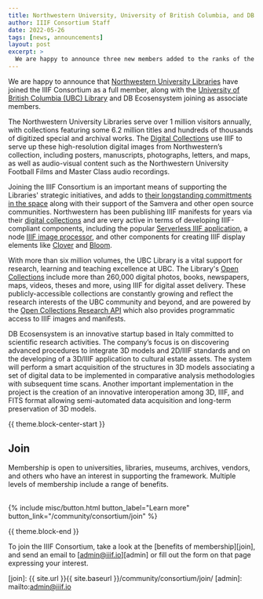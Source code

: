 ```yaml
---
title: Northwestern University, University of British Columbia, and DB Ecosensystem Join the IIIF Consortium
author: IIIF Consortium Staff
date: 2022-05-26
tags: [news, announcements]
layout: post
excerpt: >
  We are happy to announce three new members added to the ranks of the IIIF Consortium.
---
```


We are happy to announce that [Northwestern University Libraries](https://www.library.northwestern.edu/) have joined the IIIF Consortium as a full member, along with the [University of British Columbia (UBC) Library](https://www.library.ubc.ca/) and DB Ecosensystem joining as associate members.

The Northwestern University Libraries serve over 1 million visitors annually,  with collections featuring some 6.2 million titles and hundreds of thousands of digitized special and archival works. The [Digital Collections](https://www.library.northwestern.edu/libraries-collections/digital-collections/index.html) use IIIF to serve up these high-resolution digital images from Northwestern’s collection, including posters, manuscripts, photographs, letters, and maps, as well as audio-visual content such as the Northwestern University Football Films and Master Class audio recordings. 

Joining the IIIF Consortium is an important means of supporting the Libraries' strategic initiatives, and adds to [their longstanding committments in the space](https://www.library.northwestern.edu/about/administration/consortia-and-memberships.html) along with their support of the Samvera and other open source communities. Northwestern has been publishing IIIF manifests for years via their [digital collections](https://digitalcollections.library.northwestern.edu/) and are very active in terms of developing IIIF-compliant components, including the popular [Serverless IIIF application](https://github.com/samvera-labs/serverless-iiif), a node [IIIF image processor](https://github.com/samvera-labs/node-iiif), and other components for creating IIIF display elements like [Clover](https://samvera-labs.github.io/clover-iiif/) and [Bloom](https://samvera-labs.github.io/bloom-iiif/).

With more than six million volumes, the UBC Library is a vital support for research, learning and teaching excellence at UBC. The Library's [Open Collections](https://open.library.ubc.ca/) include more than 260,000 digital photos, books, newspapers, maps, videos, theses and more, using IIIF for digital asset delivery. These publicly-accessible collections are constantly growing and reflect the research interests of the UBC community and beyond, and are powered by the [Open Collections Research API](https://open.library.ubc.ca/docs) which also provides programmatic access to IIIF images and manifests.

DB Ecosensystem is an innovative startup based in Italy committed to scientific research activities. The company’s focus is on discovering advanced procedures to integrate 3D models and 2D/IIIF standards and on the developing of a 3D/IIIF application to cultural estate assets. The system will perform a smart acquisition of the structures in 3D models associating a set of digital data to be implemented in comparative analysis methodologies with subsequent time scans. Another important implementation in the project is the creation of an innovative interoperation among 3D, IIIF, and FITS format allowing semi-automated data acquisition and long-term preservation of 3D models.

{{ theme.block-center-start }}

## Join
Membership is open to universities, libraries, museums, archives, vendors, and others who have an interest in supporting the framework. Multiple levels of membership include a range of benefits.   
<br>
<div class="columns is-centered">{% include misc/button.html button_label="Learn more" button_link="/community/consortium/join" %}</div>

{{ theme.block-end }}

To join the IIIF Consortium, take a look at the [benefits of membership][join], and send an email to [admin@iiif.io][admin] or fill out the form on that page expressing your interest.

[join]: {{ site.url }}{{ site.baseurl }}/community/consortium/join/
[admin]: mailto:admin@iiif.io


